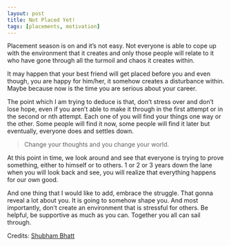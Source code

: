 ```yaml
---
layout: post
title: Not Placed Yet!
tags: [placements, motivation]
---
```

Placement season is on and it’s not easy. Not everyone is able to cope up with the environment that it creates and only those people will relate to it who have gone through all the turmoil and chaos it creates within.

It may happen that your best friend will get placed before you and even though, you are happy for him/her, it somehow creates a disturbance within. Maybe because now is the time you are serious about your career.

The point which I am trying to deduce is that, don’t stress over and don’t lose hope, even if you aren’t able to make it through in the first attempt or in the second or nth attempt. Each one of you will find your things one way or the other. Some people will find it now, some people will find it later but eventually, everyone does and settles down.

> Change your thoughts and you change your world.

At this point in time, we look around and see that everyone is trying to prove something, either to himself or to others. 1 or 2 or 3 years down the lane when you will look back and see, you will realize that everything happens for our own good.

And one thing that I would like to add, embrace the struggle. That gonna reveal a lot about you. It is going to somehow shape you. And most importantly, don’t create an environment that is stressful for others. 
Be helpful, be supportive as much as you can.
Together you all can sail through.

Credits: [Shubham Bhatt](https://www.linkedin.com/in/shubham-bhatt/)

